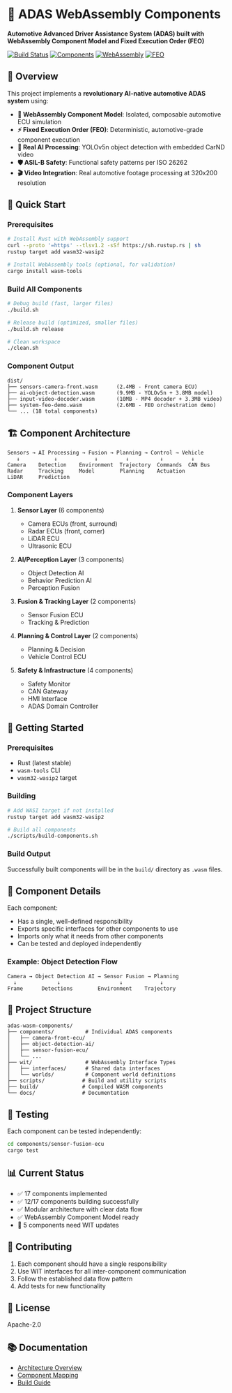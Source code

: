 # 🚗 ADAS WebAssembly Components

**Automotive Advanced Driver Assistance System (ADAS) built with WebAssembly Component Model and Fixed Execution Order (FEO)**

[![Build Status](https://img.shields.io/badge/build-passing-brightgreen)](./build.sh)
[![Components](https://img.shields.io/badge/components-18-blue)](#component-architecture)
[![WebAssembly](https://img.shields.io/badge/WebAssembly-Component%20Model-orange)](https://component-model.bytecodealliance.org/)
[![FEO](https://img.shields.io/badge/FEO-Fixed%20Execution%20Order-purple)](#fixed-execution-order-feo)

## 🎯 Overview

This project implements a **revolutionary AI-native automotive ADAS system** using:

- **🔧 WebAssembly Component Model**: Isolated, composable automotive ECU simulation
- **⚡ Fixed Execution Order (FEO)**: Deterministic, automotive-grade component execution  
- **🤖 Real AI Processing**: YOLOv5n object detection with embedded CarND video
- **🛡️ ASIL-B Safety**: Functional safety patterns per ISO 26262
- **🎬 Video Integration**: Real automotive footage processing at 320x200 resolution

## 🚀 Quick Start

### Prerequisites

```bash
# Install Rust with WebAssembly support
curl --proto '=https' --tlsv1.2 -sSf https://sh.rustup.rs | sh
rustup target add wasm32-wasip2

# Install WebAssembly tools (optional, for validation)
cargo install wasm-tools
```

### Build All Components

```bash
# Debug build (fast, larger files)
./build.sh

# Release build (optimized, smaller files)  
./build.sh release

# Clean workspace
./clean.sh
```

### Component Output

```
dist/
├── sensors-camera-front.wasm      (2.4MB - Front camera ECU)
├── ai-object-detection.wasm       (9.9MB - YOLOv5n + 3.8MB model)
├── input-video-decoder.wasm       (10MB - MP4 decoder + 3.3MB video)
├── system-feo-demo.wasm           (2.6MB - FEO orchestration demo)
└── ... (18 total components)
```

## 🏗️ Component Architecture

```
Sensors → AI Processing → Fusion → Planning → Control → Vehicle
   ↓           ↓            ↓         ↓          ↓         ↓
Camera    Detection    Environment  Trajectory  Commands  CAN Bus
Radar     Tracking     Model        Planning    Actuation
LiDAR     Prediction
```

### Component Layers

1. **Sensor Layer** (6 components)
   - Camera ECUs (front, surround)
   - Radar ECUs (front, corner)
   - LiDAR ECU
   - Ultrasonic ECU

2. **AI/Perception Layer** (3 components)
   - Object Detection AI
   - Behavior Prediction AI  
   - Perception Fusion

3. **Fusion & Tracking Layer** (2 components)
   - Sensor Fusion ECU
   - Tracking & Prediction

4. **Planning & Control Layer** (2 components)
   - Planning & Decision
   - Vehicle Control ECU

5. **Safety & Infrastructure** (4 components)
   - Safety Monitor
   - CAN Gateway
   - HMI Interface
   - ADAS Domain Controller

## 🚀 Getting Started

### Prerequisites

- Rust (latest stable)
- `wasm-tools` CLI
- `wasm32-wasip2` target

### Building

```bash
# Add WASI target if not installed
rustup target add wasm32-wasip2

# Build all components
./scripts/build-components.sh
```

### Build Output

Successfully built components will be in the `build/` directory as `.wasm` files.

## 🔧 Component Details

Each component:
- Has a single, well-defined responsibility
- Exports specific interfaces for other components to use
- Imports only what it needs from other components
- Can be tested and deployed independently

### Example: Object Detection Flow

```
Camera → Object Detection AI → Sensor Fusion → Planning
  ↓             ↓                   ↓            ↓
Frame      Detections        Environment    Trajectory
```

## 📁 Project Structure

```
adas-wasm-components/
├── components/          # Individual ADAS components
│   ├── camera-front-ecu/
│   ├── object-detection-ai/
│   ├── sensor-fusion-ecu/
│   └── ...
├── wit/                 # WebAssembly Interface Types
│   ├── interfaces/      # Shared data interfaces
│   └── worlds/          # Component world definitions
├── scripts/            # Build and utility scripts
├── build/              # Compiled WASM components
└── docs/               # Documentation
```

## 🧪 Testing

Each component can be tested independently:

```bash
cd components/sensor-fusion-ecu
cargo test
```

## 📊 Current Status

- ✅ 17 components implemented
- ✅ 12/17 components building successfully
- ✅ Modular architecture with clear data flow
- ✅ WebAssembly Component Model ready
- 🚧 5 components need WIT updates

## 🤝 Contributing

1. Each component should have a single responsibility
2. Use WIT interfaces for all inter-component communication
3. Follow the established data flow pattern
4. Add tests for new functionality

## 📄 License

Apache-2.0

## 📚 Documentation

- [Architecture Overview](docs/ADAS_ARCHITECTURE.md)
- [Component Mapping](docs/COMPONENT_MAPPING.md)
- [Build Guide](scripts/build-components.sh)